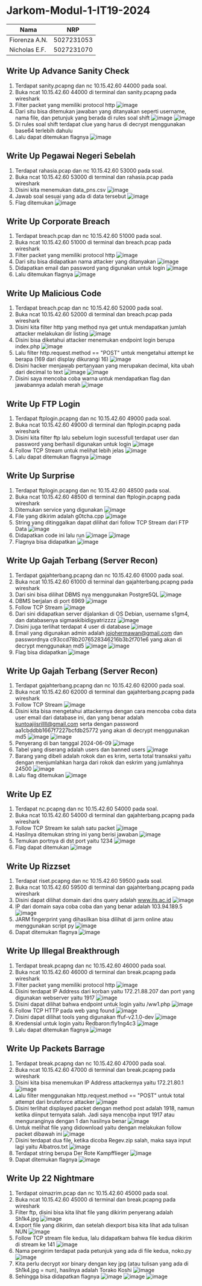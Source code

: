 # Jarkom-Modul-1-IT19-2024

| Nama | NRP | 
|----------|----------|
| Fiorenza A.N. | 5027231053 |
| Nicholas E.F. | 5027231070 |


## Write Up Advance Sanity Check
1. Terdapat sanity.pcapng dan nc 10.15.42.60 44000 pada soal.
2. Buka ncat 10.15.42.60 44000 di terminal dan sanity.pcapng pada wireshark
3. Filter packet yang memiliki protocol http
   ![image](https://github.com/user-attachments/assets/f78eac1f-be31-44fd-b373-4d561ce73c59)
4. Dari situ bisa ditemukan jawaban yang ditanyakan seperti username, nama file, dan petunjuk yang berada di rules soal shift
   ![image](https://github.com/user-attachments/assets/b34ba632-3fda-41ff-800e-996b30dae228)
   ![image](https://github.com/user-attachments/assets/1a088fe9-48df-4cfa-83d4-afeb8efa99f1)
5. Di rules soal shift terdapat clue yang harus di decrypt menggunakan base64 terlebih dahulu
6. Lalu dapat ditemukan flagnya
   ![image](https://github.com/user-attachments/assets/1356d299-9483-4ff5-a2a5-0f1fe5268657)


## Write Up Pegawai Negeri Sebelah
1. Terdapat rahasia.pcap dan nc 10.15.42.60 53000 pada soal.
2. Buka ncat 10.15.42.60 53000 di terminal dan rahasia.pcap pada wireshark
3. Disini kita menemukan data_pns.csv
   ![image](https://github.com/user-attachments/assets/ff329d26-d2ba-474f-88ad-04afa84a8b7b)
4. Jawab soal sesuai yang ada di data tersebut
   ![image](https://github.com/user-attachments/assets/24bf2c5b-309e-47a9-8331-bd521beae2e3)
5. Flag ditemukan
   ![image](https://github.com/user-attachments/assets/5f1018f6-44e1-4e94-aaa2-6e4b0245dae7)


 ## Write Up Corporate Breach
1. Terdapat breach.pcap dan nc 10.15.42.60 51000 pada soal.
2. Buka ncat 10.15.42.60 51000 di terminal dan breach.pcap pada wireshark
3. Filter packet yang memiliki protocol http
   ![image](https://github.com/user-attachments/assets/b66b586f-cd98-482b-94e8-7249b4028b1c)
4. Dari situ bisa didapatkan nama attacker yang ditanyakan
   ![image](https://github.com/user-attachments/assets/68327636-6496-4826-ac77-be9f316a1f44)
5. Didapatkan email dan password yang digunakan untuk login
   ![image](https://github.com/user-attachments/assets/53f79d85-aa55-47e0-ab1e-39d985ddc764)
6. Lalu ditemukan flagnya
   ![image](https://github.com/user-attachments/assets/0c78b378-6380-4c88-9ed2-6dbbf711c981)


## Write Up Malicious Code
1. Terdapat breach.pcap dan nc 10.15.42.60 52000 pada soal.
2. Buka ncat 10.15.42.60 52000 di terminal dan breach.pcap pada wireshark
3. Disini kita filter http yang method nya get untuk mendapatkan jumlah attacker melakukan dir listing
   ![image](https://github.com/user-attachments/assets/7bd6ed0b-9f2d-4fce-9ab6-93c518f14b95)
4. Disini bisa diketahui attacker menemukan endpoint login berupa index.php
   ![image](https://github.com/user-attachments/assets/dddb3a44-2e98-4adb-89a2-8a2775511674)
5. Lalu filter http.request.method == "POST" untuk mengetahui attempt ke berapa (169 dari display dikurangi 16)
   ![image](https://github.com/user-attachments/assets/81b3e09b-2c74-42be-9559-b8f731130f0b)
6. Disini hacker menjawab pertanyaan yang merupakan decimal, kita ubah dari decimal to text
   ![image](https://github.com/user-attachments/assets/f95a3a12-2003-451e-98f3-861fc8135b72)
   ![image](https://github.com/user-attachments/assets/7138a622-1e5d-4039-9fd8-627266fd73b9)
7. Disini saya mencoba coba warna untuk mendapatkan flag dan jawabannya adalah merah
   ![image](https://github.com/user-attachments/assets/59a2085f-d716-4320-9d13-b4e98a7be4c0)


## Write Up FTP Login
1. Terdapat ftplogin.pcapng dan nc 10.15.42.60 49000 pada soal.
2. Buka ncat 10.15.42.60 49000 di terminal dan ftplogin.pcapng pada wireshark
3. Disini kita filter ftp lalu sebelum login sucessfull terdapat user dan password yang berhasil digunakan untuk login
   ![image](https://github.com/user-attachments/assets/8f4ada23-4e1f-4d2d-945a-a208c4b1e996)
4. Follow TCP Stream untuk melihat lebih jelas
   ![image](https://github.com/user-attachments/assets/66ca4877-5908-456e-b994-04382e3d7405)
6. Lalu dapat ditemukan flagnya
   ![image](https://github.com/user-attachments/assets/d64d1c0f-7c14-47a3-96c8-0c3927d6adae)


## Write Up Surprise
1. Terdapat ftplogin.pcapng dan nc 10.15.42.60 48500 pada soal.
2. Buka ncat 10.15.42.60 48500 di terminal dan ftplogin.pcapng pada wireshark
3. Ditemukan service yang digunakan
   ![image](https://github.com/user-attachments/assets/df45d86f-91ab-49c7-a2bf-2790511b73a2)
4. File yang dikirim adalah g0tcha.cpp
   ![image](https://github.com/user-attachments/assets/0945a126-e4d3-4715-8869-25835a036246)
5. String yang ditinggalkan dapat dilihat dari follow TCP Stream dari FTP Data
   ![image](https://github.com/user-attachments/assets/ebe9b920-6644-4432-bdb8-f799e64cbedd)
6. Didapatkan code ini lalu run
   ![image](https://github.com/user-attachments/assets/91f92b73-3452-48d1-ae69-f84d86e6e3a4)
   ![image](https://github.com/user-attachments/assets/1b1238a9-fc60-47c1-8ee0-bd731a224cdf)
7. Flagnya bisa didapatkan
   ![image](https://github.com/user-attachments/assets/62674f02-9c93-4313-adf3-2ac7e4d8428c)


## Write Up Gajah Terbang (Server Recon)
1. Terdapat gajahterbang.pcapng dan nc 10.15.42.60 61000 pada soal.
2. Buka ncat 10.15.42.60 61000 di terminal dan gajahterbang.pcapng pada wireshark
3. Dari sini bisa dilihat DBMS nya menggunakan PostgreSQL
   ![image](https://github.com/user-attachments/assets/7049c772-e0ee-408d-98af-fd6e640dfe57)
4. DBMS berjalan di port 6969
   ![image](https://github.com/user-attachments/assets/5571de82-9df9-4173-8e00-830a0031e399)
5. Follow TCP Stream
   ![image](https://github.com/user-attachments/assets/e2779acd-b89e-4a55-b4f6-d434851ac3f1)
6. Dari sini didapatkan server dijalankan di OS Debian, username s1gm4, dan databasenya sigmaskibidigyatrizzzz
   ![image](https://github.com/user-attachments/assets/8d9bc6eb-3c6e-434d-be2b-bbd87991a58a)
7. Disini juga terlihat terdapat 4 user di database
   ![image](https://github.com/user-attachments/assets/1b9860b7-a00d-44bf-98ed-fdbfe451c609)
8. Email yang digunakan admin adalah jojohermawan@gmail.com dan passwordnya c93ccd78b2076528346216b3b2f701e6 yang akan di decrypt menggunakan md5 
   ![image](https://github.com/user-attachments/assets/24c148ee-2948-4c66-b2c4-80ef0206b0af)
   ![image](https://github.com/user-attachments/assets/7859cad7-3b92-47cb-9fa2-18b1c482c0a6)
9. Flag bisa didapatkan
   ![image](https://github.com/user-attachments/assets/e1522f8e-a80e-47e6-a1d8-131c2d7db65a)


## Write Up Gajah Terbang (Server Recon)
1. Terdapat gajahterbang.pcapng dan nc 10.15.42.60 62000 pada soal.
2. Buka ncat 10.15.42.60 62000 di terminal dan gajahterbang.pcapng pada wireshark
3. Follow TCP Stream
   ![image](https://github.com/user-attachments/assets/e2779acd-b89e-4a55-b4f6-d434851ac3f1)
4. Disini kita bisa mengetahui attackernya dengan cara mencoba coba data user email dari database ini, dan yang benar adalah kuntoajiisrillll@gmail.com serta dengan password aa1cbddbb1667f7227bcfdb25772 yang akan di decrypt menggunakan md5
   ![image](https://github.com/user-attachments/assets/55c43a03-5718-4e3a-894e-d5464d6acb82)
   ![image](https://github.com/user-attachments/assets/6368be31-11f8-40c9-a11b-507437f1010c)
5. Penyerang di ban tanggal 2024-06-09
   ![image](https://github.com/user-attachments/assets/0e8b7d80-12b1-4a6a-a7c9-1bedde391837)
6. Tabel yang diserang adalah users dan banned users
   ![image](https://github.com/user-attachments/assets/9e280c09-0406-46ba-99d7-1f6e60ef5cc0)
7. Barang yang dibeli adalah rokok dan es krim, serta total transaksi yaitu dengan menjumlahkan harga dari rokok dan eskrim yang jumlahnya 24500
   ![image](https://github.com/user-attachments/assets/855384f7-566e-4a34-abd5-4d303c079fb8)
8. Lalu flag ditemukan
   ![image](https://github.com/user-attachments/assets/a2dd76dd-9efd-4e6c-b752-26f08d39598e)


## Write Up EZ
1. Terdapat nc.pcapng dan nc 10.15.42.60 54000 pada soal.
2. Buka ncat 10.15.42.60 54000 di terminal dan gajahterbang.pcapng pada wireshark
3. Follow TCP Stream ke salah satu packet
   ![image](https://github.com/user-attachments/assets/deca2e51-5e3c-4169-bf33-d558079b2d69)
4. Hasilnya ditemukan string ini yang berisi jawaban
   ![image](https://github.com/user-attachments/assets/73a88a83-6a68-47e5-881b-ff642865b92c)
5. Temukan portnya di dst port yaitu 1234
   ![image](https://github.com/user-attachments/assets/11aa7d0f-d6c0-4841-a131-e35f0de8d113)
6. Flag dapat ditemukan
   ![image](https://github.com/user-attachments/assets/81b987ab-aa2b-40c9-b5b0-e673bd176917)


## Write Up Rizzset
1. Terdapat riset.pcapng dan nc 10.15.42.60 59500 pada soal.
2. Buka ncat 10.15.42.60 59500 di terminal dan gajahterbang.pcapng pada wireshark
3. Disini dapat dilihat domain dari dns query adalah www.its.ac.id
   ![image](https://github.com/user-attachments/assets/13568186-9daa-4e2b-9594-e5b8ca6cc9d9)
4. IP dari domain saya coba coba dan yang benar adalah 103.94.189.5
   ![image](https://github.com/user-attachments/assets/ecdb768f-1ed8-467c-8185-8ac611bc06d5)
5. JARM fingerprint yang dihasilkan bisa dilihat di jarm online atau menggunakan script py
   ![image](https://github.com/user-attachments/assets/9373a534-a442-4459-b7ff-527722fbd9a2)
6. Dapat ditemukan flagnya
   ![image](https://github.com/user-attachments/assets/87843df9-23d2-4084-b126-cc56edc9e8e3)


## Write Up Illegal Breakthrough
1. Terdapat break.pcapng dan nc 10.15.42.60 46000 pada soal.
2. Buka ncat 10.15.42.60 46000 di terminal dan break.pcapng pada wireshark
3. Filter packet yang memiliki protocol http
   ![image](https://github.com/user-attachments/assets/bb13594c-19f6-4702-86f3-3bba962f398a)
4. Disini terdapat IP Address dari korban yaitu 172.21.88.207 dan port yang digunakan webserver yaitu 1917
   ![image](https://github.com/user-attachments/assets/e2cb4238-963e-4a44-b8e6-0a8f346d89ed)
5. Disini dapat dilihat bahwa endpoint untuk login yaitu /ww1.php
   ![image](https://github.com/user-attachments/assets/022fe3fc-00a4-43c3-909e-f441d3cdd9e7)
6. Follow TCP HTTP pada web yang found
   ![image](https://github.com/user-attachments/assets/94c2027c-dd66-4cd6-a98f-edabeb7e0255)
7. Disini dapat dilihat tools yang digunakan ffuf-v2.1.0-dev
   ![image](https://github.com/user-attachments/assets/a92cf25a-52fd-4ffb-a48c-155ace6dda60)
8. Kredensial untuk login yaitu Redbaron:fly1ng4c3
   ![image](https://github.com/user-attachments/assets/0194e046-9524-4775-bcbf-6220fb640e6c)
9. Lalu dapat ditemukan flagnya
   ![image](https://github.com/user-attachments/assets/15987c88-141e-4ee2-8e70-ccda947b94b4)

   

## Write Up Packets Barrage
1. Terdapat break.pcapng dan nc 10.15.42.60 47000 pada soal.
2. Buka ncat 10.15.42.60 47000 di terminal dan break.pcapng pada wireshark
3. Disini kita bisa menemukan IP Address attackernya yaitu 172.21.80.1
   ![image](https://github.com/user-attachments/assets/7f564234-436e-48ca-97f8-2580078b1b9b)
4. Lalu filter menggunakan http.request.method == "POST" untuk total attempt dari bruteforce attacker
   ![image](https://github.com/user-attachments/assets/2370971e-b662-44cf-94ce-e9bf8b2997f9)
5. Disini terlihat displayed packet dengan method post adalah 1918, namun ketika diinput ternyata salah. Jadi saya mencoba input 1917 atau menguranginya dengan 1 dan hasilnya benar
   ![image](https://github.com/user-attachments/assets/acf5fb09-5e24-4b69-ae25-c9b4c975edfa)
6. Untuk melihat file yang didownload yaitu dengan melakukan follow packet dibawah ini
   ![image](https://github.com/user-attachments/assets/f1a9291e-bd33-42f4-b301-5ea7211fde50)
7. Disini terdapat dua file, ketika dicoba Regev.zip salah, maka saya input lagi yaitu Albatros.txt
   ![image](https://github.com/user-attachments/assets/03db6ef1-54c3-4397-b53a-0728995edcbb)
8. Terdapat string berupa Der Rote Kampfflieger
   ![image](https://github.com/user-attachments/assets/f157b89f-8a95-40aa-aa6e-6158afbcf978)
9. Dapat ditemukan flagnya
    ![image](https://github.com/user-attachments/assets/a6ebf65e-67e3-49bf-b293-8ef9029715c2)



## Write Up 22 Nightmare
1. Terdapat oimazrim.pcap dan nc 10.15.42.60 45000 pada soal.
2. Buka ncat 10.15.42.60 45000 di terminal dan break.pcapng pada wireshark
3. Filter ftp, disini bisa kita lihat file yang dikirim penyerang adalah Sh1k4.jpg
   ![image](https://github.com/user-attachments/assets/a1b73b78-31d0-4095-8c79-718001531601)
4. Export file yang dikirim, dan setelah diexport bisa kita lihat ada tulisan NUN
   ![image](https://github.com/user-attachments/assets/4b87e4a5-0ca8-47fe-b260-f0fa3597d9e4)
5. Follow TCP stream file kedua, lalu didapatkam bahwa file kedua dikirim di stream ke 141
   ![image](https://github.com/user-attachments/assets/766e1eb7-a5a8-40af-b6ff-bfd8c4c47a3a)
6. Nama pengirim terdapat pada petunjuk yang ada di file kedua, noko.py
   ![image](https://github.com/user-attachments/assets/0181149b-5f46-449a-826a-bd836fd669af)
7. Kita perlu decrypt xor binary dengan key jpg (atau tulisan yang ada di Sh1k4.jpg = nun), hasilnya adalah Torako Koshi
   ![image](https://github.com/user-attachments/assets/1959b414-b8ad-4ce6-81d0-ab6122974a8f)
8. Sehingga bisa didapatkan flagnya
   ![image](https://github.com/user-attachments/assets/33a7c735-6174-48c7-a619-baf226c7e0dd)
   ![image](https://github.com/user-attachments/assets/0c8a2fa6-5924-435f-8078-09a9d22b85f4)
   ![image](https://github.com/user-attachments/assets/f4258aa0-8bac-4983-8cea-0b0da07dc79a)









